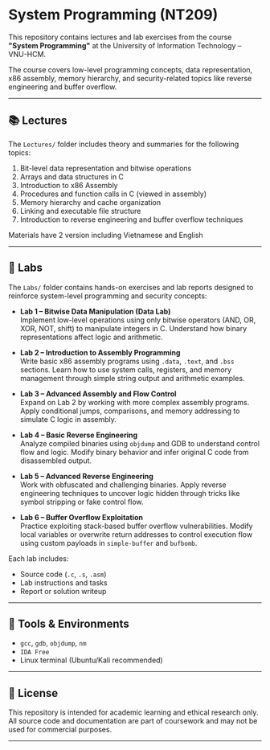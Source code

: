 # System Programming (NT209)

This repository contains lectures and lab exercises from the course **"System Programming"** at the University of Information Technology – VNU-HCM.

The course covers low-level programming concepts, data representation, x86 assembly, memory hierarchy, and security-related topics like reverse engineering and buffer overflow.

---

## 📚 Lectures

The `Lectures/` folder includes theory and summaries for the following topics:

1. Bit-level data representation and bitwise operations  
2. Arrays and data structures in C  
3. Introduction to x86 Assembly  
4. Procedures and function calls in C (viewed in assembly)  
5. Memory hierarchy and cache organization  
6. Linking and executable file structure  
7. Introduction to reverse engineering and buffer overflow techniques

Materials have 2 version including Vietnamese and English

---

## 🧪 Labs

The `Labs/` folder contains hands-on exercises and lab reports designed to reinforce system-level programming and security concepts:

- **Lab 1 – Bitwise Data Manipulation (Data Lab)**  
  Implement low-level operations using only bitwise operators (AND, OR, XOR, NOT, shift) to manipulate integers in C. Understand how binary representations affect logic and arithmetic.

- **Lab 2 – Introduction to Assembly Programming**  
  Write basic x86 assembly programs using `.data`, `.text`, and `.bss` sections. Learn how to use system calls, registers, and memory management through simple string output and arithmetic examples.

- **Lab 3 – Advanced Assembly and Flow Control**  
  Expand on Lab 2 by working with more complex assembly programs. Apply conditional jumps, comparisons, and memory addressing to simulate C logic in assembly.

- **Lab 4 – Basic Reverse Engineering**  
  Analyze compiled binaries using `objdump` and GDB to understand control flow and logic. Modify binary behavior and infer original C code from disassembled output.

- **Lab 5 – Advanced Reverse Engineering**  
  Work with obfuscated and challenging binaries. Apply reverse engineering techniques to uncover logic hidden through tricks like symbol stripping or fake control flow.

- **Lab 6 – Buffer Overflow Exploitation**  
  Practice exploiting stack-based buffer overflow vulnerabilities. Modify local variables or overwrite return addresses to control execution flow using custom payloads in `simple-buffer` and `bufbomb`.

Each lab includes:
- Source code (`.c`, `.s`, `.asm`)
- Lab instructions and tasks
- Report or solution writeup

---

## 🔧 Tools & Environments

- `gcc`, `gdb`, `objdump`, `nm`  
- `IDA Free`  
- Linux terminal (Ubuntu/Kali recommended)

---

## 📎 License

This repository is intended for academic learning and ethical research only.  
All source code and documentation are part of coursework and may not be used for commercial purposes.

---
